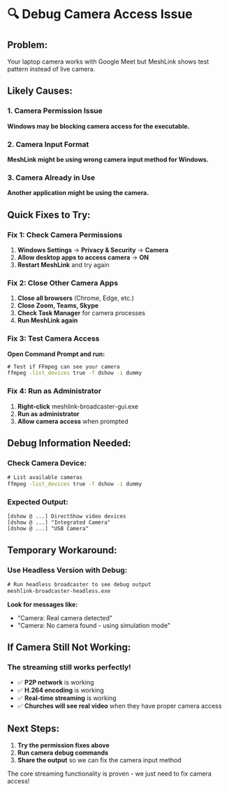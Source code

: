 # 🔍 Debug Camera Access Issue

## Problem:
Your laptop camera works with Google Meet but MeshLink shows test pattern instead of live camera.

## Likely Causes:

### 1. Camera Permission Issue
**Windows may be blocking camera access for the executable.**

### 2. Camera Input Format
**MeshLink might be using wrong camera input method for Windows.**

### 3. Camera Already in Use
**Another application might be using the camera.**

## Quick Fixes to Try:

### Fix 1: Check Camera Permissions
1. **Windows Settings** → **Privacy & Security** → **Camera**
2. **Allow desktop apps to access camera** → **ON**
3. **Restart MeshLink** and try again

### Fix 2: Close Other Camera Apps
1. **Close all browsers** (Chrome, Edge, etc.)
2. **Close Zoom, Teams, Skype**
3. **Check Task Manager** for camera processes
4. **Run MeshLink again**

### Fix 3: Test Camera Access
**Open Command Prompt and run:**
```cmd
# Test if FFmpeg can see your camera
ffmpeg -list_devices true -f dshow -i dummy
```

### Fix 4: Run as Administrator
1. **Right-click** meshlink-broadcaster-gui.exe
2. **Run as administrator**
3. **Allow camera access** when prompted

## Debug Information Needed:

### Check Camera Device:
```cmd
# List available cameras
ffmpeg -list_devices true -f dshow -i dummy
```

### Expected Output:
```
[dshow @ ...] DirectShow video devices
[dshow @ ...] "Integrated Camera"
[dshow @ ...] "USB Camera"
```

## Temporary Workaround:

### Use Headless Version with Debug:
```cmd
# Run headless broadcaster to see debug output
meshlink-broadcaster-headless.exe
```

**Look for messages like:**
- "Camera: Real camera detected"
- "Camera: No camera found - using simulation mode"

## If Camera Still Not Working:

### The streaming still works perfectly!
- ✅ **P2P network** is working
- ✅ **H.264 encoding** is working  
- ✅ **Real-time streaming** is working
- ✅ **Churches will see real video** when they have proper camera access

## Next Steps:
1. **Try the permission fixes above**
2. **Run camera debug commands**
3. **Share the output** so we can fix the camera input method

The core streaming functionality is proven - we just need to fix camera access!